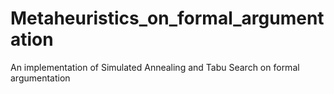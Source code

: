 # Metaheuristics_on_formal_argumentation
An implementation of Simulated Annealing and Tabu Search on formal argumentation
